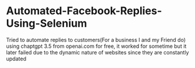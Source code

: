 # Automated-Facebook-Replies-Using-Selenium
Tried to automate replies to customers(For a business I and my Friend do) using chaptgpt 3.5 from openai.com for free, it worked for sometime but it later failed due to the dynamic nature of websites since they are constantly updated
